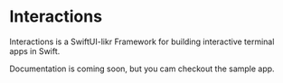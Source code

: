# Interactions

Interactions is a SwiftUI-likr Framework for building interactive terminal apps in Swift.

Documentation is coming soon, but you cam checkout the sample app.
